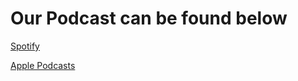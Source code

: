 # Our Podcast can be found below

[Spotify](https://open.spotify.com/show/2ulwF4ZRGGVhVoiBirnrIs)

[Apple Podcasts](https://podcasts.apple.com/us/podcast/the-broom-radio/id1724135545)